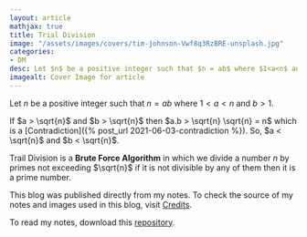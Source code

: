 ```yaml
---
layout: article
mathjax: true
title: Trial Division
image: "/assets/images/covers/tim-johnson-Vwf8q3RzBRE-unsplash.jpg"
categories:
- DM
desc: Let $n$ be a positive integer such that $n = ab$ where $1<a<n$ and $b>1$. 
imagealt: Cover Image for article
---
```


Let $n$ be a positive integer such that $n = ab$ where $1<a<n$ and $b>1$.

































































































































































































































































































































































































If $a > \sqrt{n}$ and $b > \sqrt{n}$ then $a.b > \sqrt{n} \sqrt{n} = n$ which is a [Contradiction]({% post_url 2021-06-03-contradiction %}). So, $a < \sqrt{n}$ and $b < \sqrt{n}$.

































































































































































































































































































































































































Trail Division is a <b>Brute Force Algorithm</b> in which we divide a number $n$ by primes not exceeding $\sqrt{n}$ if it is not divisible by any of them then it is a prime number.

































































































































































































































































































































































































This blog was published directly from my notes.
To check the source of my notes and images used in this blog, visit <a href="/credits.html" target="_blank">Credits</a>.

To read my notes, download this <a href="https://github.com/bovem/CS" target="blank">repository</a>.